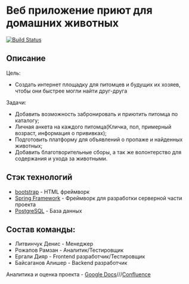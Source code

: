 # Веб приложение приют для домашних животных


[![Build Status](https://travis-ci.org/joemccann/dillinger.svg?branch=master)](https://travis-ci.org/joemccann/dillinger)

## Описание
Цель: 
- Cоздать интернет площадку для питомцев и будущих их хозяев, чтобы они быстрее могли найти друг-друга

Задачи:
- Добавить возможность забронировать и приютить питомца по каталогу;
- Личная анкета на каждого питомца(Кличка, пол, примерный возраст, информация о прививках);
- Подготовить платформу для объявлений о пропаже и найденных животных;
- Добавить благотворительные сборы, а так же волонтерство для содержания и ухода за животными.


## Стэк технологий


- [bootstrap](https://getbootstrap.com/) - HTML фреймворк
- [Spring Framework](https://spring.io/projects/spring-framework) - Фреймворк для разработки серверной части проекта
- [PostgreSQL](https://www.postgresql.org) - База данных


## Состав команды:
- Литвинчук Денис - Менеджер
- Рожапов Рамзан - Аналитик/Тестировщик
- Ергали Дияр - Frontend разработчик/Тестировщик
- Байсаганов Алишер - Backend разработчик


Аналитика и оценка проекта - [Google Docs](https://docs.google.com/document/d/1SRsy1MeXleZJSUzGBcLxID2DwRN5u4SCSIJswNrg-pY/edit?usp=sharing)///[Confluence](https://casdsadsa.atlassian.net/l/cp/110pqxfH)
